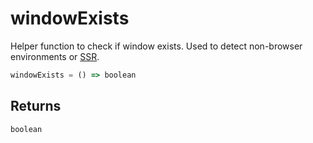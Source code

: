 # windowExists

Helper function to check if window exists. Used to detect non-browser environments or [SSR](/TODO).

```typescript
windowExists = () => boolean
```  

## Returns
`boolean`
